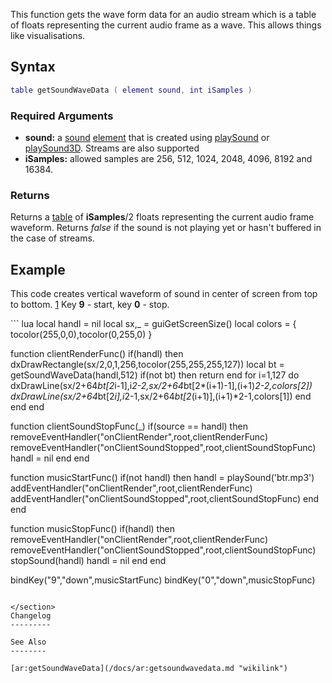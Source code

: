 This function gets the wave form data for an audio stream which is a table of floats representing the current audio frame as a wave. This allows things like visualisations.

Syntax
------

``` lua
table getSoundWaveData ( element sound, int iSamples )
```

### Required Arguments

-   **sound:** a [sound](/docs/sound.md "wikilink") [element](/element.md "wikilink") that is created using [playSound](/playSound.md "wikilink") or [playSound3D](/playSound3D.md "wikilink"). Streams are also supported
-   **iSamples:** allowed samples are 256, 512, 1024, 2048, 4096, 8192 and 16384.

### Returns

Returns a [table](/docs/table.md "wikilink") of **iSamples**/2 floats representing the current audio frame waveform. Returns *false* if the sound is not playing yet or hasn't buffered in the case of streams.

Example
-------

This code creates vertical waveform of sound in center of screen from top to bottom. [1](http://imageshack.com/a/img547/9052/xbrp.png) Key **9** - start, key **0** - stop.

<section name="Client" class="client" show="true">
``` lua
local handl = nil
local sx,_ = guiGetScreenSize()
local colors = { tocolor(255,0,0),tocolor(0,255,0) }
 
function clientRenderFunc()
    if(handl) then
    dxDrawRectangle(sx/2,0,1,256,tocolor(255,255,255,127))
        local bt = getSoundWaveData(handl,512)
    if(not bt) then return end
    for i=1,127 do
        dxDrawLine(sx/2+64*bt[2*i-1],i*2-2,sx/2+64*bt[2*(i+1)-1],(i+1)*2-2,colors[2])
        dxDrawLine(sx/2+64*bt[2*i],i*2-1,sx/2+64*bt[2*(i+1)],(i+1)*2-1,colors[1])
    end
    end
end

function clientSoundStopFunc(_)
    if(source == handl) then
    removeEventHandler("onClientRender",root,clientRenderFunc)
    removeEventHandler("onClientSoundStopped",root,clientSoundStopFunc)
    handl = nil
    end
end
 
function musicStartFunc()
    if(not handl) then
        handl = playSound('btr.mp3')
        addEventHandler("onClientRender",root,clientRenderFunc)
    addEventHandler("onClientSoundStopped",root,clientSoundStopFunc)
    end
end
 
function musicStopFunc()
    if(handl) then
        removeEventHandler("onClientRender",root,clientRenderFunc)
    removeEventHandler("onClientSoundStopped",root,clientSoundStopFunc)
        stopSound(handl)
        handl = nil
    end
end
 
bindKey("9","down",musicStartFunc)
bindKey("0","down",musicStopFunc)
```

</section>
Changelog
---------

See Also
--------

[ar:getSoundWaveData](/docs/ar:getsoundwavedata.md "wikilink")
